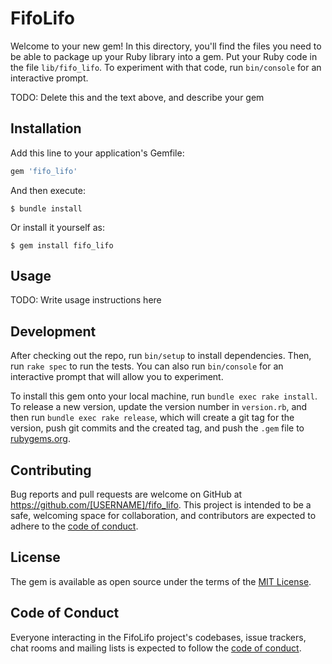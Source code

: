 # FifoLifo

Welcome to your new gem! In this directory, you'll find the files you need to be able to package up your Ruby library into a gem. Put your Ruby code in the file `lib/fifo_lifo`. To experiment with that code, run `bin/console` for an interactive prompt.

TODO: Delete this and the text above, and describe your gem

## Installation

Add this line to your application's Gemfile:

```ruby
gem 'fifo_lifo'
```

And then execute:

    $ bundle install

Or install it yourself as:

    $ gem install fifo_lifo

## Usage

TODO: Write usage instructions here

## Development

After checking out the repo, run `bin/setup` to install dependencies. Then, run `rake spec` to run the tests. You can also run `bin/console` for an interactive prompt that will allow you to experiment.

To install this gem onto your local machine, run `bundle exec rake install`. To release a new version, update the version number in `version.rb`, and then run `bundle exec rake release`, which will create a git tag for the version, push git commits and the created tag, and push the `.gem` file to [rubygems.org](https://rubygems.org).

## Contributing

Bug reports and pull requests are welcome on GitHub at https://github.com/[USERNAME]/fifo_lifo. This project is intended to be a safe, welcoming space for collaboration, and contributors are expected to adhere to the [code of conduct](https://github.com/[USERNAME]/fifo_lifo/blob/master/CODE_OF_CONDUCT.md).

## License

The gem is available as open source under the terms of the [MIT License](https://opensource.org/licenses/MIT).

## Code of Conduct

Everyone interacting in the FifoLifo project's codebases, issue trackers, chat rooms and mailing lists is expected to follow the [code of conduct](https://github.com/[USERNAME]/fifo_lifo/blob/master/CODE_OF_CONDUCT.md).
